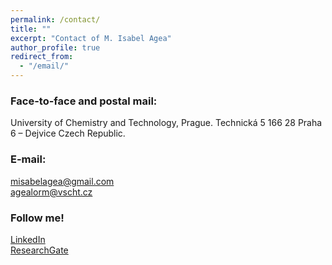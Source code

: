 ```yaml
---
permalink: /contact/
title: ""
excerpt: "Contact of M. Isabel Agea"
author_profile: true
redirect_from: 
  - "/email/"
---
```



### Face-to-face and postal mail:
University of Chemistry and Technology, Prague.
Technická 5
166 28 Praha 6 – Dejvice
Czech Republic.

### E-mail:
misabelagea@gmail.com  
agealorm@vscht.cz

### Follow me!
[LinkedIn](https://www.linkedin.com/in/isabelagealorente)  
[ResearchGate](https://www.researchgate.net/profile/M-Agea)
